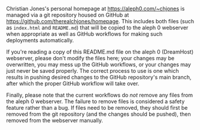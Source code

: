 Christian Jones's personal homepage at https://aleph0.com/~chjones is managed
via a git repository housed on GitHub at
https://github.com/therealchjones/homepage. This includes both files (such as
`index.html` and `README.md`) that will be copied to the aleph 0 webserver when
appropriate as well as GitHub workflows for making such deployments
automatically.

If you're reading a copy of this README.md file on the aleph 0 (DreamHost)
webserver, please don't modify the files here; your changes may be overwritten,
you may mess up the GitHub workflows, or your changes may just never be saved
properly. The correct process to use is one which results in pushing desired
changes to the GitHub repository's main branch, after which the proper GitHub
workflow will take over.

Finally, please note that the current workflows do _not_ remove any files from
the aleph 0 webserver. The failure to remove files is
considered a safety feature rather than a bug. If files need to be removed, they
should first be removed from the git repository (and the changes should be
pushed), then removed from the webserver manually.
